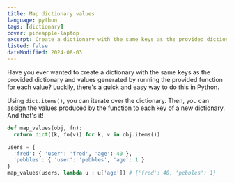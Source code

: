 ```yaml
---
title: Map dictionary values
language: python
tags: [dictionary]
cover: pineapple-laptop
excerpt: Create a dictionary with the same keys as the provided dictionary and values generated by running the provided function for each value.
listed: false
dateModified: 2024-08-03
---
```


Have you ever wanted to create a dictionary with the same keys as the provided dictionary and values generated by running the provided function for each value? Luckily, there's a quick and easy way to do this in Python.

Using `dict.items()`, you can iterate over the dictionary. Then, you can assign the values produced by the function to each key of a new dictionary. And that's it!

```py
def map_values(obj, fn):
  return dict((k, fn(v)) for k, v in obj.items())

users = {
  'fred': { 'user': 'fred', 'age': 40 },
  'pebbles': { 'user': 'pebbles', 'age': 1 }
}
map_values(users, lambda u : u['age']) # {'fred': 40, 'pebbles': 1}
```

